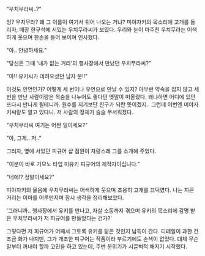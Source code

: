 "우치무라씨..?" 

잉? 우치무라? 왜 그 이름이 여기서 튀어 나오는 거냐?
미야자키의 목소리에 고개를 돌리자, 매장 한구석에 서있는 우치무라씨가 보였다.
우리와 눈이 마주친 우치무라는 어색하게 웃으며 한손을 들어 보이며 인사했다.

"아.. 안녕하세요." 

"당신은 그때 '내가 없는 거리'의 행사장에서 만났던 우치무라씨?" 

"아!! 유키씨가 데려오셨던 남자 분!!" 

이것도 인연인가? 어떻게 세 번이나 우연으로 만날 수 있지?
아무런 약속을 잡지 않고 세 번을 만난 사람이랑은 목숨을 나누어도 좋다던 옛말이 떠올랐다.
왜냐하면 어디에 있던 또다시 만나게 될테니까. 원수를 지기보단 친구가 되란 뜻이겠지..
그런데 이번엔 미야자키씨랑도 알고 있다니. 저 사람의 정체가 슬슬 무서워졌다.

"우치무라씨 여기는 어쩐 일이세요?" 

"아, 그게.. 저.." 

그러자, 옆에 서있던 피규어 샵 점원이 자랑스레 그를 소개해 주었다.

"이분이 바로 기모노 타입 미유키 피규어의 제작자이십니다." 

"네에!? 정말이세요?" 

미야자키의 물음에 우치무라씨는 어색하게 웃으며 조용히 고개를 끄덕였다. 나는 지끈 거리는 이마를 어루만지며 잠시 생각을 정리해보았다.

'그러니까.. 행사장에서 유키를 만나고, 자살 소동까지 겪으며 유키의 목소리에 감명 받은 우치무라씨가 저 피규어를 만들었다는 건가?' 

그렇다면 저 피규어가 어째서 그토록 유키를 닮은 것인지 납득이 간다.
디테일이 과한 건 조금 화가 나지만, 그가 개조한 피규어는 작품이라 부르기에도 손색이 없었다.
대체 무슨 말부터 꺼내야 할까 고민을 하고 있는데, 주변 분위기가 시끌벅적 해지기 시작했다.